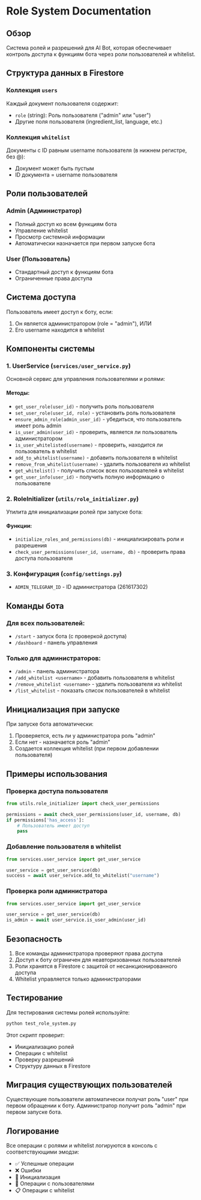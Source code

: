 # Role System Documentation

## Обзор

Система ролей и разрешений для AI Bot, которая обеспечивает контроль доступа к функциям бота через роли пользователей и whitelist.

## Структура данных в Firestore

### Коллекция `users`
Каждый документ пользователя содержит:
- `role` (string): Роль пользователя ("admin" или "user")
- Другие поля пользователя (ingredient_list, language, etc.)

### Коллекция `whitelist`
Документы с ID равным username пользователя (в нижнем регистре, без @):
- Документ может быть пустым
- ID документа = username пользователя

## Роли пользователей

### Admin (Администратор)
- Полный доступ ко всем функциям бота
- Управление whitelist
- Просмотр системной информации
- Автоматически назначается при первом запуске бота

### User (Пользователь)
- Стандартный доступ к функциям бота
- Ограниченные права доступа

## Система доступа

Пользователь имеет доступ к боту, если:
1. Он является администратором (role = "admin"), ИЛИ
2. Его username находится в whitelist

## Компоненты системы

### 1. UserService (`services/user_service.py`)
Основной сервис для управления пользователями и ролями:

#### Методы:
- `get_user_role(user_id)` - получить роль пользователя
- `set_user_role(user_id, role)` - установить роль пользователя
- `ensure_admin_role(admin_user_id)` - убедиться, что пользователь имеет роль admin
- `is_user_admin(user_id)` - проверить, является ли пользователь администратором
- `is_user_whitelisted(username)` - проверить, находится ли пользователь в whitelist
- `add_to_whitelist(username)` - добавить пользователя в whitelist
- `remove_from_whitelist(username)` - удалить пользователя из whitelist
- `get_whitelist()` - получить список всех пользователей в whitelist
- `get_user_info(user_id)` - получить полную информацию о пользователе

### 2. RoleInitializer (`utils/role_initializer.py`)
Утилита для инициализации ролей при запуске бота:

#### Функции:
- `initialize_roles_and_permissions(db)` - инициализировать роли и разрешения
- `check_user_permissions(user_id, username, db)` - проверить права доступа пользователя

### 3. Конфигурация (`config/settings.py`)
- `ADMIN_TELEGRAM_ID` - ID администратора (261617302)

## Команды бота

### Для всех пользователей:
- `/start` - запуск бота (с проверкой доступа)
- `/dashboard` - панель управления

### Только для администраторов:
- `/admin` - панель администратора
- `/add_whitelist <username>` - добавить пользователя в whitelist
- `/remove_whitelist <username>` - удалить пользователя из whitelist
- `/list_whitelist` - показать список пользователей в whitelist

## Инициализация при запуске

При запуске бота автоматически:
1. Проверяется, есть ли у администратора роль "admin"
2. Если нет - назначается роль "admin"
3. Создается коллекция whitelist (при первом добавлении пользователя)

## Примеры использования

### Проверка доступа пользователя
```python
from utils.role_initializer import check_user_permissions

permissions = await check_user_permissions(user_id, username, db)
if permissions['has_access']:
    # Пользователь имеет доступ
    pass
```

### Добавление пользователя в whitelist
```python
from services.user_service import get_user_service

user_service = get_user_service(db)
success = await user_service.add_to_whitelist("username")
```

### Проверка роли администратора
```python
from services.user_service import get_user_service

user_service = get_user_service(db)
is_admin = await user_service.is_user_admin(user_id)
```

## Безопасность

1. Все команды администратора проверяют права доступа
2. Доступ к боту ограничен для неавторизованных пользователей
3. Роли хранятся в Firestore с защитой от несанкционированного доступа
4. Whitelist управляется только администраторами

## Тестирование

Для тестирования системы ролей используйте:
```bash
python test_role_system.py
```

Этот скрипт проверит:
- Инициализацию ролей
- Операции с whitelist
- Проверку разрешений
- Структуру данных в Firestore

## Миграция существующих пользователей

Существующие пользователи автоматически получат роль "user" при первом обращении к боту. Администратор получит роль "admin" при первом запуске бота.

## Логирование

Все операции с ролями и whitelist логируются в консоль с соответствующими эмодзи:
- ✅ Успешные операции
- ❌ Ошибки
- 🔧 Инициализация
- 👤 Операции с пользователями
- 📋 Операции с whitelist
